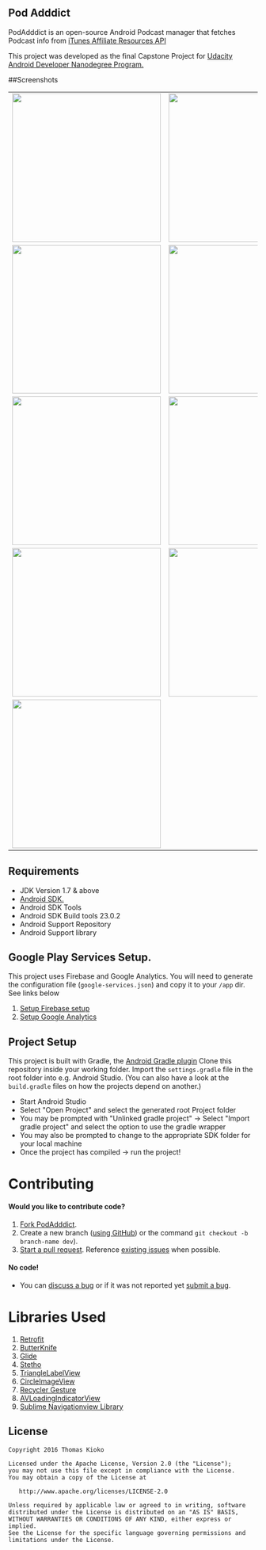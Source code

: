 Pod Adddict
-----------------------
PodAdddict is an open-source Android Podcast manager that fetches Podcast info from [iTunes Affiliate Resources API](https://affiliate.itunes.apple.com/resources/documentation/itunes-store-web-service-search-api/)

This project was developed as the final Capstone Project for [Udacity Android Developer Nanodegree Program.](https://www.udacity.com/course/android-developer-nanodegree-by-google--nd801)

##Screenshots

<table>
  <tr >
    <td><img src="https://github.com/kioko/pod-adddict/blob/develop/art/Discover-Poscast.png" width="300"/></td>
    <td align="right"><img src="https://github.com/kioko/pod-adddict/blob/develop/art/Podcast-Detail.png" width="300"/></td>
  </tr>
   <tr >
      <td><img src="https://github.com/kioko/pod-adddict/blob/develop/art/Subscribed-Feeds.png" width="300"/></td>
      <td align="right"><img src="https://github.com/kioko/pod-adddict/blob/develop/art/PodCast-Episodes.png" width="300"/></td>
    </tr>
    <tr >
     <td><img src="https://github.com/kioko/pod-adddict/blob/master/art/Podcast-Full-Player.png" width="300"/></td>
     <td><img src="https://github.com/kioko/pod-adddict/blob/develop/art/Podcast-Player.png" width="300"/></td>
     </tr>
      <tr >
       <td><img src="https://github.com/kioko/pod-adddict/blob/develop/art/Expanded-Notificaiton.png" width="300"/></td>
        <td align="right"><img src="https://github.com/kioko/pod-adddict/blob/develop/art/Collapsed-Notification.png" width="300"/></td>
         </tr>
  <tr>
    <td colspan="2"><img src="https://github.com/kioko/pod-adddict/blob/develop/art/widget.png" width="300"/></td>
  </tr>
</table>



## Requirements
* JDK Version 1.7 & above
* [Android SDK.](http://developer.android.com/sdk/index.html)
* Android SDK Tools
* Android SDK Build tools 23.0.2
* Android Support Repository
* Android Support library

## Google Play Services Setup.
This project uses Firebase and Google Analytics. You will need to generate the configuration file (`google-services.json`) and copy it to your `/app` dir. See links below

1. [Setup Firebase setup](https://firebase.google.com/docs/android/setup)
2. [Setup Google Analytics](https://developers.google.com/analytics/devguides/collection/android/v4/)


## Project Setup

This project is built with Gradle, the [Android Gradle plugin](http://tools.android.com/tech-docs/new-build-system/user-guide) Clone this repository inside your working folder. Import the `settings.gradle` file in the root folder into e.g. Android Studio. (You can also have a look at the `build.gradle` files on how the projects depend on another.)

* Start Android Studio
* Select "Open Project" and select the generated root Project folder
* You may be prompted with "Unlinked gradle project" -> Select "Import gradle project" and select
the option to use the gradle wrapper
* You may also be prompted to change to the appropriate SDK folder for your local machine
* Once the project has compiled -> run the project!


Contributing
============

#### Would you like to contribute code?

1. [Fork PodAdddict](https://github.com/kioko/pod-adddict).
2. Create a new branch ([using GitHub](https://help.github.com/articles/creating-and-deleting-branches-within-your-repository/)) or the command `git checkout -b branch-name dev`).
3. [Start a pull request](https://github.com/kioko/pod-adddict/compare). Reference [existing issues](https://github.com/kioko/pod-adddict/issues) when possible.

#### No code!
* You can [discuss a bug](https://github.com/kioko/pod-adddict/issues) or if it was not reported yet [submit a bug](https://github.com/kioko/pod-adddict/issues/new).


Libraries Used
============

1. [Retrofit](http://square.github.io/retrofit/)
2. [ButterKnife](http://jakewharton.github.io/butterknife/)
3. [Glide](https://github.com/bumptech/glide)
4. [Stetho](https://github.com/facebook/stetho)
5. [TriangleLabelView](https://github.com/shts/TriangleLabelView)
6. [CircleImageView](https://github.com/hdodenhof/CircleImageView)
7. [Recycler Gesture](https://github.com/netcosports/RecyclerGesture)
8. [AVLoadingIndicatorView](https://github.com/81813780/AVLoadingIndicatorView)
9. [Sublime Navigationview Library](https://github.com/vikramkakkar/SublimeNavigationView)

License
-------

    Copyright 2016 Thomas Kioko

    Licensed under the Apache License, Version 2.0 (the "License");
    you may not use this file except in compliance with the License.
    You may obtain a copy of the License at

       http://www.apache.org/licenses/LICENSE-2.0

    Unless required by applicable law or agreed to in writing, software
    distributed under the License is distributed on an "AS IS" BASIS,
    WITHOUT WARRANTIES OR CONDITIONS OF ANY KIND, either express or implied.
    See the License for the specific language governing permissions and
    limitations under the License.

